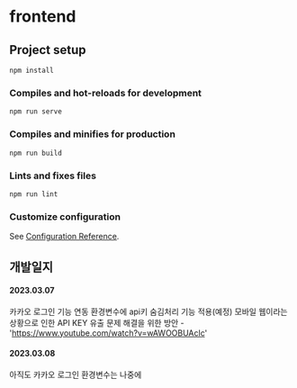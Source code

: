 # frontend

## Project setup
```
npm install
```

### Compiles and hot-reloads for development
```
npm run serve
```

### Compiles and minifies for production
```
npm run build
```

### Lints and fixes files
```
npm run lint
```

### Customize configuration
See [Configuration Reference](https://cli.vuejs.org/config/).


## 개발일지

#### 2023.03.07
카카오 로그인 기능 연동
환경변수에 api키 숨김처리 기능 적용(예정)
모바일 웹이라는 상황으로 인한 API KEY 유출 문제 해결을 위한 방안 - 'https://www.youtube.com/watch?v=wAWOOBUAclc'

#### 2023.03.08
아직도 카카오 로그인
환경변수는 나중에 
